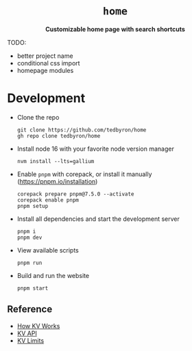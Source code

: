 <div align="center">
  <h1><code>home</code></h1>
  <p><strong>Customizable home page with search shortcuts</strong></p>
</div>

TODO:

- better project name
- conditional css import
- homepage modules

# Development

- Clone the repo

  ```
  git clone https://github.com/tedbyron/home
  gh repo clone tedbyron/home
  ```

- Install node 16 with your favorite node version manager

  ```
  nvm install --lts=gallium
  ```

- Enable `pnpm` with corepack, or install it manually (<https://pnpm.io/installation>)

  ```
  corepack prepare pnpm@7.5.0 --activate
  corepack enable pnpm
  pnpm setup
  ```

- Install all dependencies and start the development server

  ```
  pnpm i
  pnpm dev
  ```

- View available scripts

  ```
  pnpm run
  ```

- Build and run the website

  ```
  pnpm start
  ```

## Reference

- [How KV Works](https://developers.cloudflare.com/workers/learning/how-kv-works)
- [KV API](https://developers.cloudflare.com/workers/runtime-apis/kv)
- [KV Limits](https://developers.cloudflare.com/workers/platform/limits/#kv-limits)
